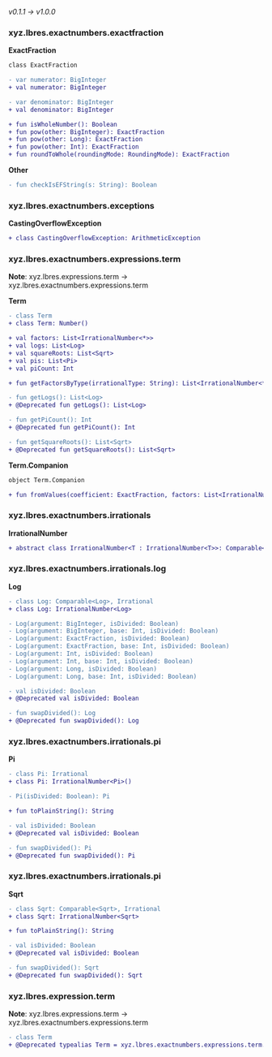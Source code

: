 *v0.1.1 → v1.0.0*

### xyz.lbres.exactnumbers.exactfraction

**ExactFraction**
```diff
class ExactFraction

- var numerator: BigInteger
+ val numerator: BigInteger

- var denominator: BigInteger
+ val denominator: BigInteger

+ fun isWholeNumber(): Boolean
+ fun pow(other: BigInteger): ExactFraction
+ fun pow(other: Long): ExactFraction
+ fun pow(other: Int): ExactFraction
+ fun roundToWhole(roundingMode: RoundingMode): ExactFraction
```

**Other**

```diff
- fun checkIsEFString(s: String): Boolean
```

### xyz.lbres.exactnumbers.exceptions

**CastingOverflowException**
```diff
+ class CastingOverflowException: ArithmeticException
```

### xyz.lbres.exactnumbers.expressions.term

**Note**: xyz.lbres.expressions.term → xyz.lbres.exactnumbers.expressions.term

**Term**
```diff
- class Term
+ class Term: Number()

+ val factors: List<IrrationalNumber<*>>
+ val logs: List<Log>
+ val squareRoots: List<Sqrt>
+ val pis: List<Pi>
+ val piCount: Int

+ fun getFactorsByType(irrationalType: String): List<IrrationalNumber<*>>

- fun getLogs(): List<Log>
+ @Deprecated fun getLogs(): List<Log>

- fun getPiCount(): Int
+ @Deprecated fun getPiCount(): Int

- fun getSquareRoots(): List<Sqrt>
+ @Deprecated fun getSquareRoots(): List<Sqrt>
```

**Term.Companion**
```diff
object Term.Companion

+ fun fromValues(coefficient: ExactFraction, factors: List<IrrationalNumber<*>>): Term
```

### xyz.lbres.exactnumbers.irrationals

**IrrationalNumber**
```diff
+ abstract class IrrationalNumber<T : IrrationalNumber<T>>: Comparable<T>, Number()
```

### xyz.lbres.exactnumbers.irrationals.log

**Log**
```diff
- class Log: Comparable<Log>, Irrational
+ class Log: IrrationalNumber<Log>

- Log(argument: BigInteger, isDivided: Boolean)
- Log(argument: BigInteger, base: Int, isDivided: Boolean)
- Log(argument: ExactFraction, isDivided: Boolean)
- Log(argument: ExactFraction, base: Int, isDivided: Boolean)
- Log(argument: Int, isDivided: Boolean)
- Log(argument: Int, base: Int, isDivided: Boolean)
- Log(argument: Long, isDivided: Boolean)
- Log(argument: Long, base: Int, isDivided: Boolean)

- val isDivided: Boolean
+ @Deprecated val isDivided: Boolean

- fun swapDivided(): Log
+ @Deprecated fun swapDivided(): Log
```

### xyz.lbres.exactnumbers.irrationals.pi

**Pi**
```diff
- class Pi: Irrational
+ class Pi: IrrationalNumber<Pi>()

- Pi(isDivided: Boolean): Pi

+ fun toPlainString(): String

- val isDivided: Boolean
+ @Deprecated val isDivided: Boolean

- fun swapDivided(): Pi
+ @Deprecated fun swapDivided(): Pi
```

### xyz.lbres.exactnumbers.irrationals.pi

**Sqrt**
```diff
- class Sqrt: Comparable<Sqrt>, Irrational
+ class Sqrt: IrrationalNumber<Sqrt>

+ fun toPlainString(): String

- val isDivided: Boolean
+ @Deprecated val isDivided: Boolean

- fun swapDivided(): Sqrt
+ @Deprecated fun swapDivided(): Sqrt
```

### xyz.lbres.expression.term

**Note**: xyz.lbres.expressions.term → xyz.lbres.exactnumbers.expressions.term

```diff
- class Term
+ @Deprecated typealias Term = xyz.lbres.exactnumbers.expressions.term.Term
```
